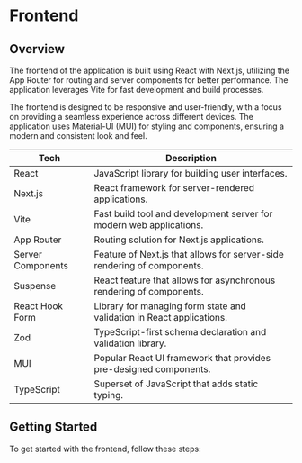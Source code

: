 # Frontend

## Overview

The frontend of the application is built using React with Next.js, utilizing the App Router for routing and server components for better performance. The application leverages Vite for fast development and build processes.

The frontend is designed to be responsive and user-friendly, with a focus on providing a seamless experience across different devices. The application uses Material-UI (MUI) for styling and components, ensuring a modern and consistent look and feel.

| Tech          | Description                                                                 |
|---------------|-----------------------------------------------------------------------------|
| React         | JavaScript library for building user interfaces.                          |
| Next.js      | React framework for server-rendered applications.                        |
| Vite          | Fast build tool and development server for modern web applications.      |
| App Router    | Routing solution for Next.js applications.                              |
| Server Components | Feature of Next.js that allows for server-side rendering of components. |
| Suspense      | React feature that allows for asynchronous rendering of components.     |
| React Hook Form | Library for managing form state and validation in React applications.   |
| Zod           | TypeScript-first schema declaration and validation library.             |
| MUI           | Popular React UI framework that provides pre-designed components.      |
| TypeScript    | Superset of JavaScript that adds static typing.                          |

## Getting Started

To get started with the frontend, follow these steps:

<!-- TODO -->
